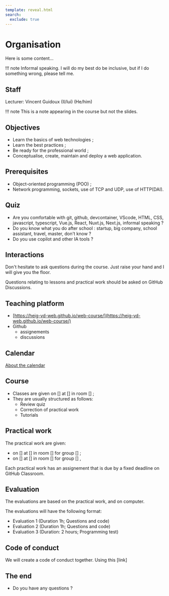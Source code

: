 ```yaml
---
template: reveal.html
search:
  exclude: true
---
```


# Organisation

Here is some content...

!!! note
	Informal speaking. I will do my best do be inclusive, but if I do something wrong, please tell me.


## Staff

Lecturer: Vincent Guidoux (Il/lui) (He/him)

!!! note
	This is a note appearing in the course but not the slides.


## Objectives

- Learn the basics of web technologies ;
- Learn the best practices ;
- Be ready for the professional world ;
- Conceptualise, create, maintain and deploy a web application.


## Prerequisites

- Object-oriented programming (POO) ;
- Network programming, sockets, use of TCP and UDP, use of HTTP(DAI).


## Quiz
 
- Are you comfortable with git, github, devcontainer, VScode, HTML, CSS, javascript, typescript, Vue.js, React, Nuxt.js, Next.js, informal speaking ?
- Do you know what you do after school : startup, big company, school assistant, travel, master, don't know ?
- Do you use copilot and other IA tools ?


## Interactions

Don't hesitate to ask questions during the course. Just raise your hand and I will give you the floor.

Questions relating to lessons and practical work should be asked on GitHub Discussions.


## Teaching platform

- [https://heig-vd-web.github.io/web-course/](https://heig-vd-web.github.io/web-course/)
- Github
	- assignements
	- discussions


## Calendar

[About the calendar](../web-course/reference/about-the-calendar)


## Course

- Classes are given on [] at [] in room [] ;
- They are usually structured as follows:
  - Review quiz
  - Correction of practical work
  - Tutorials


## Practical work

The practical work are given:

- on [] at [] in room [] for group [] ;
- on [] at [] in room [] for group [] ,

Each practical work has an assignement that is due by a fixed deadline on GitHub Classroom.


## Evaluation

The evaluations are based on the practical work, and on computer.  

The evaluations will have the following format:

- Evaluation 1 (Duration 1h; Questions and code)
- Evaluation 2 (Duration 1h; Questions and code)
- Evaluation 3 (Duration: 2 hours; Programming test)


## Code of conduct

We will create a code of conduct together. Using this [link]


## The end

- Do you have any questions ?
